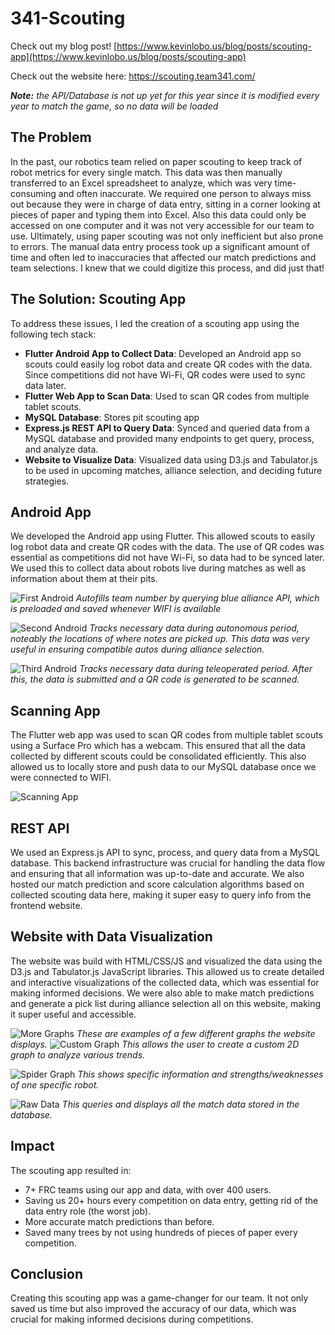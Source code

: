 # 341-Scouting

Check out my blog post! [https://www.kevinlobo.us/blog/posts/scouting-app](https://www.kevinlobo.us/blog/posts/scouting-app)

Check out the website here: https://scouting.team341.com/

***Note:** the API/Database is not up yet for this year since it is modified every year to match the game, so no data will be loaded* 

## The Problem
In the past, our robotics team relied on paper scouting to keep track of robot metrics for every single match. This data was then manually transferred to an Excel spreadsheet to analyze, which was very time-consuming and often inaccurate. We required one person to always miss out because they were in charge of data entry, sitting in a corner looking at pieces of paper and typing them into Excel. Also this data could only be accessed on one computer and it was not very accessible for our team to use. Ultimately, using paper scouting was not only inefficient but also prone to errors. The manual data entry process took up a significant amount of time and often led to inaccuracies that affected our match predictions and team selections. I knew that we could digitize this process, and did just that!

## The Solution: Scouting App
To address these issues, I led the creation of a scouting app using the following tech stack:
- **Flutter Android App to Collect Data**: Developed an Android app so scouts could easily log robot data and create QR codes with the data. Since competitions did not have Wi-Fi, QR codes were used to sync data later.
- **Flutter Web App to Scan Data**: Used to scan QR codes from multiple tablet scouts.
- **MySQL Database**: Stores pit scouting app 
- **Express.js REST API to Query Data**: Synced and queried data from a MySQL database and provided many endpoints to get query, process, and analyze data.
- **Website to Visualize Data**: Visualized data using D3.js and Tabulator.js to be used in upcoming matches, alliance selection, and deciding future strategies.

## Android App
We developed the Android app using Flutter. This allowed scouts to easily log robot data and create QR codes with the data. The use of QR codes was essential as competitions did not have Wi-Fi, so data had to be synced later. We used this to collect data about robots live during matches as well as information about them at their pits.

![First Android](/images/scouting_app/first_android.png)
*Autofills team number by querying blue alliance API, which is preloaded and saved whenever WIFI is available*

![Second Android](/images/scouting_app/second_android.png)
*Tracks necessary data during autonomous period, noteably the locations of where notes are picked up. This data was very useful in ensuring compatible autos during alliance selection.*

![Third Android](/images/scouting_app/third_android.png)
*Tracks necessary data during teleoperated period. After this, the data is submitted and a QR code is generated to be scanned.*

## Scanning App
The Flutter web app was used to scan QR codes from multiple tablet scouts using a Surface Pro which has a webcam. This ensured that all the data collected by different scouts could be consolidated efficiently. This also allowed us to locally store and push data to our MySQL database once we were connected to WIFI.

![Scanning App](/images/scouting_app/scanning_app.png)


## REST API
We used an Express.js API to sync, process, and query data from a MySQL database. This backend infrastructure was crucial for handling the data flow and ensuring that all information was up-to-date and accurate. We also hosted our match prediction and score calculation algorithms based on collected scouting data here, making it super easy to query info from the frontend website.

## Website with Data Visualization
The website was build with HTML/CSS/JS and visualized the data using the D3.js and Tabulator.js JavaScript libraries. This allowed us to create detailed and interactive visualizations of the collected data, which was essential for making informed decisions. We were also able to make match predictions and generate a pick list during alliance selection all on this website, making it super useful and accessible.

![More Graphs](/images/scouting_app/more_graphs.png)
*These are examples of a few different graphs the website displays.*
![Custom Graph](/images/scouting_app/custom_graph.png)
*This allows the user to create a custom 2D graph to analyze various trends.*

![Spider Graph](/images/scouting_app/spider_graph.png)
*This shows specific information and strengths/weaknesses of one specific robot.*

![Raw Data](/images/scouting_app/raw_data.png)
*This queries and displays all the match data stored in the database.*



## Impact
The scouting app resulted in:
- 7+ FRC teams using our app and data, with over 400 users.
- Saving us 20+ hours every competition on data entry, getting rid of the data entry role (the worst job).
- More accurate match predictions than before.
- Saved many trees by not using hundreds of pieces of paper every competition.

## Conclusion
Creating this scouting app was a game-changer for our team. It not only saved us time but also improved the accuracy of our data, which was crucial for making informed decisions during competitions.

